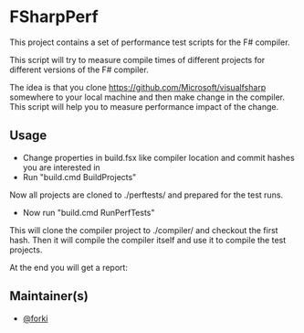 # FSharpPerf

This project contains a set of performance test scripts for the F# compiler.

This script will try to measure compile times of different projects for different versions of the F# compiler.

The idea is that you clone https://github.com/Microsoft/visualfsharp somewhere to your local machine and then make change in the compiler.
This script will help you to measure performance impact of the change.

## Usage

* Change properties in build.fsx like compiler location and commit hashes you are interested in
* Run "build.cmd BuildProjects"

Now all projects are cloned to ./perftests/ and prepared for the test runs.

* Now run "build.cmd RunPerfTests"

This will clone the compiler project to ./compiler/ and checkout the first hash. Then it will compile the compiler itself and use it to compile the test projects.

At the end you will get a report:



## Maintainer(s)

- [@forki](https://github.com/forki)

